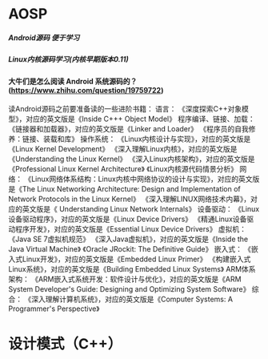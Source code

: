 # AOSP
 
 
#####  Android源码 便于学习
#####  Linux内核源码学习(内核早期版本0.11)



#### 大牛们是怎么阅读 Android 系统源码的？ (https://www.zhihu.com/question/19759722)


读Android源码之前要准备读的一些进阶书籍：
语言：
        《深度探索C++对象模型》，对应的英文版是《Inside C+++ Object Model》
        程序编译、链接、加载：
        《链接器和加载器》，对应的英文版是《Linker and Loader》
        《程序员的自我修养：链接、装载和库》
        操作系统：
        《Linux内核设计与实现》，对应的英文版是《Linux Kernel Development》
        《深入理解Linux内核》，对应的英文版是《Understanding the Linux Kernel》
        《深入Linux内核架构》，对应的英文版是《Professional Linux Kernel Architecture》
        《Linux内核源代码情景分析》
         网络：
        《Linux网络体系结构：Linux内核中网络协议的设计与实现》，对应的英文版是《The Linux Networking Architecture: Design and Implementation of Network Protocols in the Linux Kernel》
        《深入理解LINUX网络技术内幕》，对应的英文版是《 Understanding Linux Network Internals》
        设备驱动：
        《Linux设备驱动程序》，对应的英文版是《Linux Device Drivers》
        《精通Linux设备驱动程序开发》，对应的英文版是《Essential Linux Device Drivers》
        虚拟机：
        《Java SE 7虚拟机规范》
        《深入Java虚拟机》，对应的英文版是《Inside the Java Virtual Machine》
        《Oracle JRockit: The Definitive Guide》
        嵌入式：
        《嵌入式Linux开发》，对应的英文版是《Embedded Linux Primer》
        《构建嵌入式Linux系统》，对应的英文版是《Building Embedded Linux Systems》
        ARM体系架构：
        《ARM嵌入式系统开发：软件设计与优化》，对应的英文版是《ARM System Developer's Guide: Designing and Optimizing System Software》
        综合：
       《深入理解计算机系统》，对应的英文版是《Computer Systems: A Programmer's Perspective》
       
       


# 设计模式（C++）


